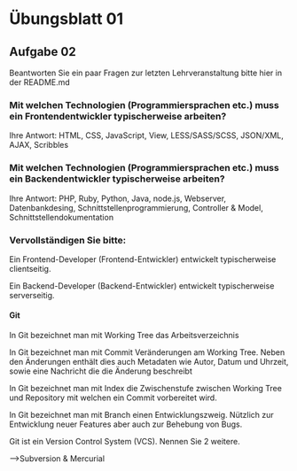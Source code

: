 # Übungsblatt 01

## Aufgabe 02

Beantworten Sie ein paar Fragen zur letzten Lehrveranstaltung bitte hier in der README.md

### Mit welchen Technologien (Programmiersprachen etc.) muss ein Frontendentwickler typischerweise arbeiten?

Ihre Antwort: HTML, CSS, JavaScript, View, LESS/SASS/SCSS, JSON/XML, AJAX, Scribbles

### Mit welchen Technologien (Programmiersprachen etc.) muss ein Backendentwickler typischerweise arbeiten?

Ihre Antwort: PHP, Ruby, Python, Java, node.js, Webserver, Datenbankdesing, Schnittstellenprogrammierung, Controller & Model, Schnittstellendokumentation

### Vervollständigen Sie bitte:

Ein Frontend-Developer (Frontend-Entwickler) entwickelt typischerweise clientseitig.

Ein Backend-Developer (Backend-Entwickler) entwickelt typischerweise serverseitig.

#### Git

In Git bezeichnet man mit Working Tree das Arbeitsverzeichnis

In Git bezeichnet man mit Commit Veränderungen am Working Tree. Neben den Änderungen enthält dies auch Metadaten wie Autor, Datum und Uhrzeit, sowie eine Nachricht die die Änderung beschreibt

In Git bezeichnet man mit Index die Zwischenstufe zwischen Working Tree und Repository mit welchen ein Commit vorbereitet wird.

In Git bezeichnet man mit Branch einen Entwicklungszweig. Nützlich zur Entwicklung neuer Features aber auch zur Behebung von Bugs.

Git ist ein Version Control System (VCS). Nennen Sie 2 weitere.

-->Subversion & Mercurial

